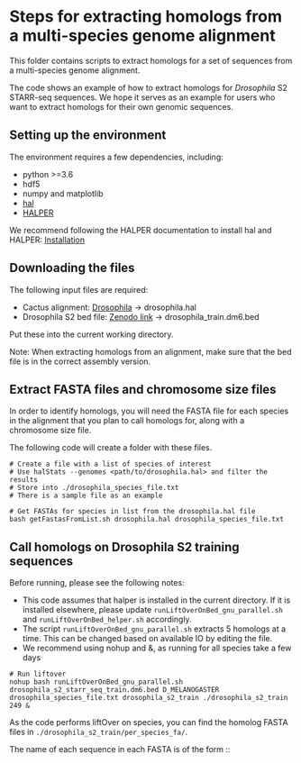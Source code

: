 # Steps for extracting homologs from a multi-species genome alignment

This folder contains scripts to extract homologs for a set of sequences from a multi-species genome alignment.

The code shows an example of how to extract homologs for *Drosophila* S2 STARR-seq sequences.
We hope it serves as an example for users who want to extract homologs for their own genomic sequences.

## Setting up the environment
The environment requires a few dependencies, including:

* python >=3.6
* hdf5
* numpy and matplotlib
* [hal](https://github.com/ComparativeGenomicsToolkit/hal)
* [HALPER](https://github.com/pfenninglab/halLiftover-postprocessing)

We recommend following the HALPER documentation to install hal and HALPER:
[Installation](https://github.com/pfenninglab/halLiftover-postprocessing/blob/master/hal_install_instructions.md)

## Downloading the files
The following input files are required:

* Cactus alignment: [Drosophila](https://github.com/flyseq/2023_drosophila_assembly) -> drosophila.hal
* Drosophila S2 bed file: [Zenodo link]() -> drosophila_train.dm6.bed

Put these into the current working directory.

Note: When extracting homologs from an alignment, make sure that the bed file is in the correct assembly version.

## Extract FASTA files and chromosome size files
In order to identify homologs, you will need the FASTA file for each species in the alignment that you plan to call homologs for, along with a chromosome size file.

The following code will create a folder with these files.

```
# Create a file with a list of species of interest
# Use halStats --genomes <path/to/drosophila.hal> and filter the results
# Store into ./drosophila_species_file.txt
# There is a sample file as an example

# Get FASTAs for species in list from the drosophila.hal file
bash getFastasFromList.sh drosophila.hal drosophila_species_file.txt
```

## Call homologs on Drosophila S2 training sequences

Before running, please see the following notes:
* This code assumes that halper is installed in the current directory. If it is installed elsewhere, please update `runLiftOverOnBed_gnu_parallel.sh` and `runLiftOverOnBed_helper.sh` accordingly.
* The script `runLiftOverOnBed_gnu_parallel.sh` extracts 5 homologs at a time. This can be changed based on available IO by editing the file.
* We recommend using nohup and &, as running for all species take a few days

```
# Run liftover
nohup bash runLiftOverOnBed_gnu_parallel.sh drosophila_s2_starr_seq_train.dm6.bed D_MELANOGASTER drosophila_species_file.txt drosophila_s2_train ./drosophila_s2_train 249 &
```

As the code performs liftOver on species, you can find the homolog FASTA files in `./drosophila_s2_train/per_species_fa/`.

The name of each sequence in each FASTA is of the form <original sequence name>::<homolog species coordinates>